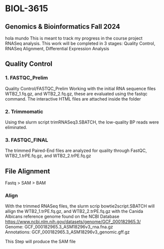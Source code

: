 # BIOL-3615
## Genomics &amp; Bioinformatics Fall 2024
hola mundo
This is meant to track my progress in the course project RNASeq analysis. 
This work will be completed in 3 stages: Quality Control, RNASeq Alignment, Differential Expression Analysis

## Quality Control
### 1. FASTQC_Prelim
Quality Control/FASTQC_Prelim 
Working with the initial RNA sequence files WTB2_1.fq.gz, and WTB2_2.fq.gz, these are evaluated using the fastqc command. The interactive HTML files are attached inside the folder

### 2. Trimmomatic
Using the slurm script trimRNASeq3.SBATCH, the low-quality BP reads were eliminated. 

### 3. FASTQC_FINAL
The trimmed Paired-End files are analyzed for quality through FastQC, WTB2_1.trPE.fq.gz, and WTB2_2.trPE.fq.gz 

## File Alignment
Fastq > SAM > BAM
### Align
With the trimmed RNASeq files, the slurm scrip bowtie2script.SBATCH will allign the WTB2_1.trPE.fq.gz, and WTB2_2.trPE.fq.gz with the Canida Albicans reference genome found on the NCBI Database 
https://www.ncbi.nlm.nih.gov/datasets/genome/GCF_000182965.3/ 
Genome: GCF_000182965.3_ASM18296v3_rna.fna.gz  
Annotations: GCF_000182965.3_ASM18296v3_genomic.gff.gz  

This Step will produce the SAM file
